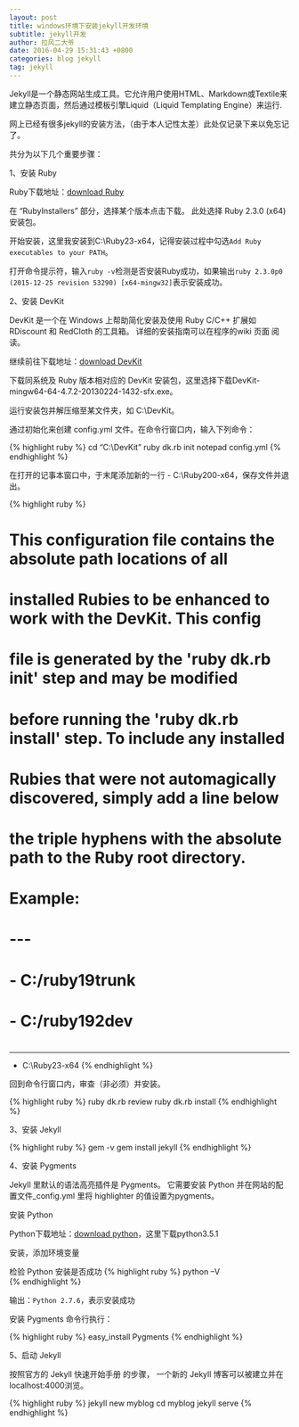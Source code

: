 ```yaml
---
layout: post
title: windows环境下安装jekyll开发环境
subtitle: jekyll开发
author: 拉风二大爷
date: 2016-04-29 15:31:43 +0800
categories: blog jekyll
tag: jekyll
---
```

Jekyll是一个静态网站生成工具。它允许用户使用HTML、Markdown或Textile来建立静态页面，然后通过模板引擎Liquid（Liquid Templating Engine）来运行.

网上已经有很多jekyll的安装方法，（由于本人记性太差）此处仅记录下来以免忘记了。

共分为以下几个重要步骤：

1、安装 Ruby

   Ruby下载地址：[download Ruby]

   在 “RubyInstallers” 部分，选择某个版本点击下载。 此处选择 Ruby 2.3.0 (x64)安装包。

   开始安装，这里我安装到C:\Ruby23-x64，记得安装过程中勾选`Add Ruby executables to your PATH`。

   打开命令提示符，输入`ruby -v`检测是否安装Ruby成功，如果输出`ruby 2.3.0p0 (2015-12-25 revision 53290) [x64-mingw32]`表示安装成功。


2、安装 DevKit

   DevKit 是一个在 Windows 上帮助简化安装及使用 Ruby C/C++ 扩展如 RDiscount 和 RedCloth 的工具箱。 详细的安装指南可以在程序的wiki 页面 阅读。

   继续前往下载地址：[download DevKit]

   下载同系统及 Ruby 版本相对应的 DevKit 安装包，这里选择下载DevKit-mingw64-64-4.7.2-20130224-1432-sfx.exe。

   运行安装包并解压缩至某文件夹，如 C:\DevKit。

   通过初始化来创建 config.yml 文件。在命令行窗口内，输入下列命令：

   {% highlight ruby %}
   cd “C:\DevKit”
   ruby dk.rb init
   notepad config.yml
   {% endhighlight %}

   在打开的记事本窗口中，于末尾添加新的一行 - C:\Ruby200-x64，保存文件并退出。

   {% highlight ruby %}
   # This configuration file contains the absolute path locations of all
   # installed Rubies to be enhanced to work with the DevKit. This config
   # file is generated by the 'ruby dk.rb init' step and may be modified
   # before running the 'ruby dk.rb install' step. To include any installed
   # Rubies that were not automagically discovered, simply add a line below
   # the triple hyphens with the absolute path to the Ruby root directory.
   #
   # Example:
   #
   # ---
   # - C:/ruby19trunk
   # - C:/ruby192dev
   #
   ---
   - C:\Ruby23-x64
   {% endhighlight %}

   回到命令行窗口内，审查（非必须）并安装。

   {% highlight ruby %}
   ruby dk.rb review
   ruby dk.rb install
   {% endhighlight %}


3、安装 Jekyll

   {% highlight ruby %}
   gem -v
   gem install jekyll
   {% endhighlight %}

4、安装 Pygments

   Jekyll 里默认的语法高亮插件是 Pygments。 它需要安装 Python 并在网站的配置文件_config.yml 里将 highlighter 的值设置为pygments。

   安装 Python

   Python下载地址：[download python]，这里下载python3.5.1

   安装，添加环境变量

   检验 Python 安装是否成功
  {% highlight ruby %}
  python –V		
  {% endhighlight %}

  输出：`Python 2.7.6`，表示安装成功

  安装 Pygments
  命令行执行：

  {% highlight ruby %}
  easy_install Pygments
  {% endhighlight %}


5、启动 Jekyll

   按照官方的 Jekyll 快速开始手册 的步骤， 一个新的 Jekyll 博客可以被建立并在localhost:4000浏览。

   {% highlight ruby %}
   jekyll new myblog
   cd myblog
   jekyll serve
   {% endhighlight %}




[download Ruby]: http://rubyinstaller.org/downloads/
[download DevKit]: http://rubyinstaller.org/downloads/
[download python]: https://www.python.org/downloads/